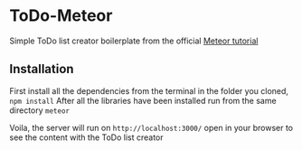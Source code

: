 # ToDo-Meteor
Simple ToDo list creator boilerplate from the official [Meteor tutorial](https://www.meteor.com/tutorials)

## Installation
First install all the dependencies from the terminal in the folder you cloned, ```npm install```
After all the libraries have been installed run from the same directory ```meteor```

Voila, the server will run on ```http://localhost:3000/``` open in your browser to see the content with the ToDo list creator

